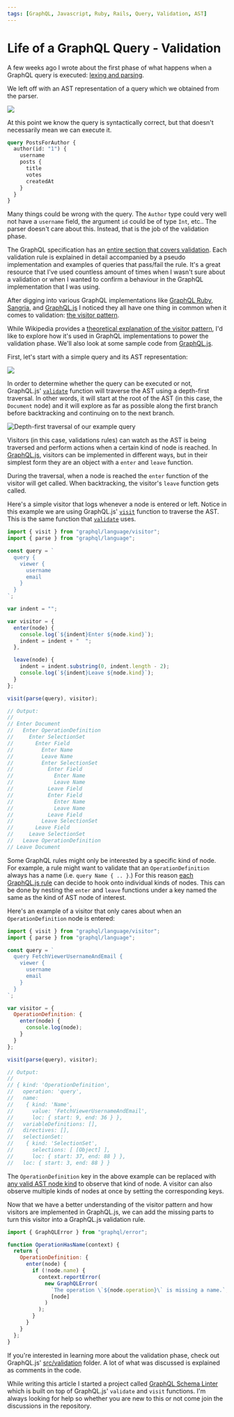 ```yaml
---
tags: [GraphQL, Javascript, Ruby, Rails, Query, Validation, AST]
---
```


# Life of a GraphQL Query - Validation

A few weeks ago I wrote about the first phase of what happens when a GraphQL query is
executed: [lexing and parsing][article-part-1].

We left off with an AST representation of a query which we obtained from the parser.

![](ast.png)

At this point we know the query is syntactically correct, but that doesn't necessarily mean we can execute it.

```graphql
query PostsForAuthor {
  author(id: "1") {
    username
    posts {
      title
      votes
      createdAt
    }
  }
}
```

Many things could be wrong with the query. The `Author` type could very well not have a `username` field,
the argument `id` could be of type `Int`, etc.. The parser doesn't care about this. Instead, that is the job of the
validation phase.

The GraphQL specification has an [entire section that covers validation][spec-validation]. Each validation rule
is explained in detail accompanied by a pseudo implementation and examples of queries that pass/fail the rule.
It's a great resource that I've used countless amount of times when I wasn't sure about a validation or when I
wanted to confirm a behaviour in the GraphQL implementation that I was using.

After digging into various GraphQL implementations like [GraphQL Ruby][ruby], [Sangria][scala], and [GraphQL.js][js]
I noticed they all have one thing in common when it comes to validation: [the visitor pattern][visitor-pattern].

While Wikipedia provides a [theoretical explanation of the visitor pattern][visitor-pattern], I'd like to explore
how it's used in GraphQL implementations to power the validation phase. We'll also look at some sample code
from [GraphQL.js][js].

First, let's start with a simple query and its AST representation:

![](ast2.png)

In order to determine whether the query can be executed or not, GraphQL.js' [`validate`][validate] function will
traverse the AST using a depth-first traversal. In other words, it will start at the root of the AST (in this
case, the `Document` node) and it will explore as far as possible along the first branch before backtracking and continuing on
to the next branch.

![Depth-first traversal of our example query](depthfirsttraversal.png)

Visitors (in this case, validations rules) can watch as the AST is being traversed and perform actions when a certain
kind of node is reached. In [GraphQL.js][js], visitors can be implemented in different ways, but in their simplest form
they are an object with a `enter` and `leave` function.

During the traversal, when a node is reached the `enter` function of the visitor will get called. When backtracking,
the visitor's `leave` function gets called.

Here's a simple visitor that logs whenever a node is entered or left. Notice in this example we are using GraphQL.js'
[`visit`][visit] function to traverse the AST. This is the same function that [`validate`][validate] uses.

```js
import { visit } from "graphql/language/visitor";
import { parse } from "graphql/language";

const query = `
  query {
    viewer {
      username
      email
    }
  }
`;

var indent = "";

var visitor = {
  enter(node) {
    console.log(`${indent}Enter ${node.kind}`);
    indent = indent + "  ";
  },

  leave(node) {
    indent = indent.substring(0, indent.length - 2);
    console.log(`${indent}Leave ${node.kind}`);
  }
};

visit(parse(query), visitor);

// Output:
//
// Enter Document
//   Enter OperationDefinition
//     Enter SelectionSet
//       Enter Field
//         Enter Name
//         Leave Name
//         Enter SelectionSet
//           Enter Field
//             Enter Name
//             Leave Name
//           Leave Field
//           Enter Field
//             Enter Name
//             Leave Name
//           Leave Field
//         Leave SelectionSet
//       Leave Field
//     Leave SelectionSet
//   Leave OperationDefinition
// Leave Document
```

Some GraphQL rules might only be interested by a specific kind of node. For example, a rule might want to validate that
an `OperationDefinition` always has a name (i.e. `query Name { .. }`.) For this reason [each GraphQL.js rule][rules]
can decide to hook onto individual kinds of nodes. This can be done by nesting the `enter` and `leave` functions under
a key named the same as the kind of AST node of interest.

Here's an example of a visitor that only cares about when an `OperationDefinition` node is entered:

```js
import { visit } from "graphql/language/visitor";
import { parse } from "graphql/language";

const query = `
  query FetchViewerUsernameAndEmail {
    viewer {
      username
      email
    }
  }
`;

var visitor = {
  OperationDefinition: {
    enter(node) {
      console.log(node);
    }
  }
};

visit(parse(query), visitor);

// Output:
//
// { kind: 'OperationDefinition',
//   operation: 'query',
//   name:
//    { kind: 'Name',
//      value: 'FetchViewerUsernameAndEmail',
//      loc: { start: 9, end: 36 } },
//   variableDefinitions: [],
//   directives: [],
//   selectionSet:
//    { kind: 'SelectionSet',
//      selections: [ [Object] ],
//      loc: { start: 37, end: 88 } },
//   loc: { start: 3, end: 88 } }
```

The `OperationDefinition` key in the above example can be replaced with [any valid AST node kind][ast-nodes] to observe
that kind of node. A visitor can also observe multiple kinds of nodes at once by setting the corresponding keys.

Now that we have a better understanding of the visitor pattern and how visitors are implemented in GraphQL.js, we can
add the missing parts to turn this visitor into a GraphQL.js validation rule.

```js
import { GraphQLError } from "graphql/error";

function OperationHasName(context) {
  return {
    OperationDefinition: {
      enter(node) {
        if (!node.name) {
          context.reportError(
            new GraphQLError(
              `The operation \`${node.operation}\` is missing a name.`,
              [node]
            )
          );
        }
      }
    }
  };
}
```

If you're interested in learning more about the validation phase, check out GraphQL.js' [src/validation][src-validation]
folder. A lot of what was discussed is explained as comments in the code.

While writing this article I started a project called [GraphQL Schema Linter][graphql-schema-linter] which is built
on top of GraphQL.js' `validate` and `visit` functions. I'm always looking for help so whether you are new to this or not
come join the discussions in the repository.

[article-part-1]: https://medium.com/@cjoudrey/life-of-a-graphql-query-lexing-parsing-ca7c5045fad8
[ruby]: https://github.com/rmosolgo/graphql-ruby
[scala]: https://github.com/sangria-graphql/sangria
[js]: https://github.com/graphql/graphql-js
[visitor-pattern]: https://en.wikipedia.org/wiki/Visitor_pattern
[validate]: https://github.com/graphql/graphql-js/blob/6953f9714b785bbcd89f0103fd73401c06d5f6fe/src/validation/validate.js#L36
[visit]: https://github.com/graphql/graphql-js/blob/6953f9714b785bbcd89f0103fd73401c06d5f6fe/src/language/visitor.js#L62
[rules]: https://github.com/graphql/graphql-js/tree/6953f9714b785bbcd89f0103fd73401c06d5f6fe/src/validation/rules
[spec-validation]: https://facebook.github.io/graphql/#sec-Validation
[ast-nodes]: https://github.com/graphql/graphql-js/blob/6953f9714b785bbcd89f0103fd73401c06d5f6fe/src/language/ast.js#L117
[graphql-schema-linter]: https://github.com/cjoudrey/graphql-schema-linter
[src-validation]: https://github.com/graphql/graphql-js/tree/6953f9714b785bbcd89f0103fd73401c06d5f6fe/src/validation
